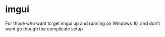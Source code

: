 # imgui

For those who want to get imgui up and running on Windows 10, and don't want go though the complicate setup
